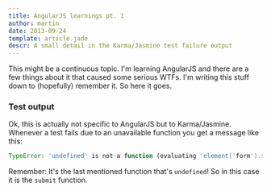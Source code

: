 ```yaml
---
title: AngularJS learnings pt. 1
author: martin
date: 2013-09-24
template: article.jade
descr: A small detail in the Karma/Jasmine test failure output
---
```

This might be a continuous topic. I'm learning AngularJS and there are a few things about it that caused some serious WTFs. I'm writing this stuff down to (hopefully) remember it. So here it goes.

### Test output
Ok, this is actually not specific to AngularJS but to Karma/Jasmine. Whenever a test fails due to an unavailable function you get a message like this:

```javascript
TypeError: 'undefined' is not a function (evaluating 'element('form').submit()')
```

Remember: It's the last mentioned function that's ```undefined```! So in this case it is the ```submit``` function.
